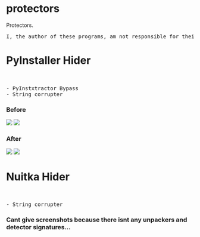 # protectors
Protectors. <br>
<pre>
I, the author of these programs, am not responsible for their use or for actions taken with the help of this program. Any illegal actions are punishable by criminal prosecution! These programs are designed only to protect your programs and protect / create protection. When you use its code / executable, be sure to indicate the author (does not apply to ). Using my programs for illegal purposes is prohibited!
</pre>
<h1>PyInstaller Hider</h1><br>
<pre>
- PyInstxtractor Bypass
- String corrupter
</pre>
<h3>Before</h3>
<img src="https://github.com/KDSS-Research/KDSSR-SITE-DOWNLOADS/blob/main/die_Aazfs2ZZqF.png?raw=true">
<img src="https://github.com/KDSS-Research/KDSSR-SITE-DOWNLOADS/blob/main/ConEmu64_N6OunU2JiN.png?raw=true">
<h3>After</h3>
<img src="https://github.com/KDSS-Research/KDSSR-SITE-DOWNLOADS/blob/main/die_8CK7nFjH0F.png?raw=true">
<img src="https://github.com/KDSS-Research/KDSSR-SITE-DOWNLOADS/blob/main/ConEmu64_NVmAeoQd7u.png?raw=true">
</pre>
<h1>Nuitka Hider</h1><br>
<pre>
- String corrupter
</pre>
<h3>Cant give screenshots because there isnt any unpackers and detector signatures...</h3>

